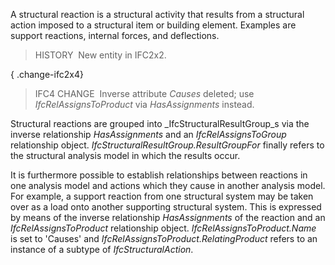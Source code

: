 ﻿A structural reaction is a structural activity that results from a structural action imposed to a structural item or building element. Examples are support reactions, internal forces, and deflections.

> HISTORY&nbsp; New entity in IFC2x2.

{ .change-ifc2x4}
> IFC4 CHANGE&nbsp; Inverse attribute _Causes_ deleted; use _IfcRelAssignsToProduct_ via _HasAssignments_ instead.

Structural reactions are grouped into _IfcStructuralResultGroup_s via the inverse relationship _HasAssignments_ and an _IfcRelAssignsToGroup_ relationship object. _IfcStructuralResultGroup.ResultGroupFor_ finally refers to the structural analysis model in which the results occur.

It is furthermore possible to establish relationships between reactions in one analysis model and actions which they cause in another analysis model. For example, a support reaction from one structural system may be taken over as a load onto another supporting structural system. This is expressed by means of the inverse relationship _HasAssignments_ of the reaction and an _IfcRelAssignsToProduct_ relationship object. _IfcRelAssignsToProduct.Name_ is set to 'Causes' and _IfcRelAssignsToProduct.RelatingProduct_ refers to an instance of a subtype of _IfcStructuralAction_.